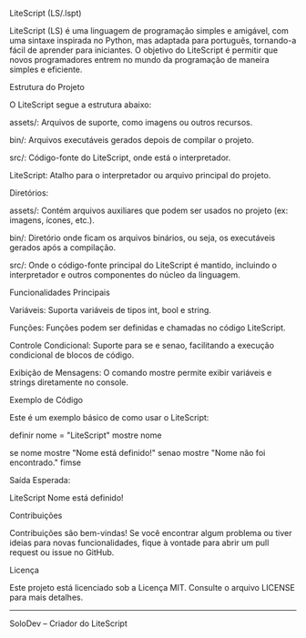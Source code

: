 LiteScript (LS/.lspt)

LiteScript (LS) é uma linguagem de programação simples e amigável, com uma sintaxe inspirada no Python, mas adaptada para português, tornando-a fácil de aprender para iniciantes. O objetivo do LiteScript é permitir que novos programadores entrem no mundo da programação de maneira simples e eficiente.

Estrutura do Projeto

O LiteScript segue a estrutura abaixo:

assets/: Arquivos de suporte, como imagens ou outros recursos.

bin/: Arquivos executáveis gerados depois de compilar o projeto.

src/: Código-fonte do LiteScript, onde está o interpretador.

LiteScript: Atalho para o interpretador ou arquivo principal do projeto.


Diretórios:

assets/: Contém arquivos auxiliares que podem ser usados no projeto (ex: imagens, ícones, etc.).

bin/: Diretório onde ficam os arquivos binários, ou seja, os executáveis gerados após a compilação.

src/: Onde o código-fonte principal do LiteScript é mantido, incluindo o interpretador e outros componentes do núcleo da linguagem.


Funcionalidades Principais

Variáveis: Suporta variáveis de tipos int, bool e string.

Funções: Funções podem ser definidas e chamadas no código LiteScript.

Controle Condicional: Suporte para se e senao, facilitando a execução condicional de blocos de código.

Exibição de Mensagens: O comando mostre permite exibir variáveis e strings diretamente no console.


Exemplo de Código

Este é um exemplo básico de como usar o LiteScript:

definir nome = "LiteScript"
mostre nome

se nome
    mostre "Nome está definido!"
senao
    mostre "Nome não foi encontrado."
fimse

Saída Esperada:

LiteScript
Nome está definido!

Contribuições

Contribuições são bem-vindas! Se você encontrar algum problema ou tiver ideias para novas funcionalidades, fique à vontade para abrir um pull request ou issue no GitHub.

Licença

Este projeto está licenciado sob a Licença MIT. Consulte o arquivo LICENSE para mais detalhes.


---

SoloDev – Criador do LiteScript